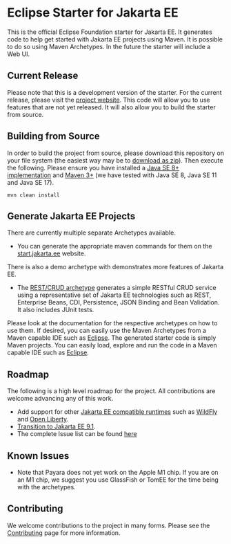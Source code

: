 # Eclipse Starter for Jakarta EE

This is the official Eclipse Foundation starter for Jakarta EE. It generates code to help get started with Jakarta EE projects using Maven. It is possible to do so using Maven Archetypes. In the future the starter will include a Web UI.

## Current Release

Please note that this is a development version of the starter. For the current release, please visit the [project website](https://start.jakarta.ee). This code will allow you to use features that are not yet released. It will also allow you to build the starter from source.

## Building from Source

In order to build the project from source, please download this repository on your file system (the easiest way may be to [download as zip](https://github.com/eclipse-ee4j/starter/archive/refs/heads/master.zip)). Then execute the following. Please ensure you have installed a [Java SE 8+ implementation](https://adoptium.net/?variant=openjdk8) and [Maven 3+](https://maven.apache.org/download.cgi) (we have tested with Java SE 8, Java SE 11 and Java SE 17).

```
mvn clean install
```

## Generate Jakarta EE Projects

There are currently multiple separate Archetypes available. 

* You can generate the appropriate maven commands for them on the [start.jakarta.ee](https://start.jakarta.ee/) website.

There is also a demo archetype with demonstrates more features of Jakarta EE.

* The [REST/CRUD archetype](rest-starter) generates a simple RESTful CRUD service using a representative set of Jakarta
  EE technologies such as REST, Enterprise Beans, CDI, Persistence, JSON Binding and Bean Validation. It also includes
  JUnit tests.

Please look at the documentation for the respective archetypes on how to use them. If desired, you can easily use the
Maven Archetypes from a Maven capable IDE such as [Eclipse](https://www.eclipse.org/ide). The generated starter code is
simply Maven projects. You can easily load, explore and run the code in a Maven capable IDE such
as [Eclipse](https://www.eclipse.org/ide).

## Roadmap

The following is a high level roadmap for the project. All contributions are welcome advancing any of this work.

* Add support for other [Jakarta EE compatible runtimes](https://jakarta.ee/compatibility) such
  as [WildFly](https://github.com/eclipse-ee4j/starter/issues/113)
  and [Open Liberty](https://github.com/eclipse-ee4j/starter/issues/112).
* [Transition to Jakarta EE 9.1](https://github.com/eclipse-ee4j/starter/issues/111).
* The complete Issue list can be found [here](https://github.com/eclipse-ee4j/starter/issues)

## Known Issues

* Note that Payara does not yet work on the Apple M1 chip. If you are on an M1 chip, we suggest you use GlassFish or
  TomEE for the time being with the archetypes.

## Contributing

We welcome contributions to the project in many forms. Please see the [Contributing](CONTRIBUTING.md) page for more
information.
